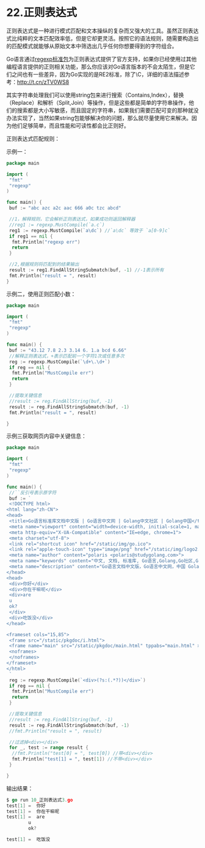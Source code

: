 # 22.正则表达式

正则表达式是一种进行模式匹配和文本操纵的复杂而又强大的工具。虽然正则表达式比纯粹的文本匹配效率低，但是它却更灵活。按照它的语法规则，随需要构造出的匹配模式就能够从原始文本中筛选出几乎任何你想要得到的字符组合。

Go语言通过[regexp标准包](https://studygolang.com/pkgdoc "regexp标准包")为正则表达式提供了官方支持，如果你已经使用过其他编程语言提供的正则相关功能，那么你应该对Go语言版本的不会太陌生，但是它们之间也有一些差异，因为Go实现的是RE2标准，除了\C，详细的语法描述参考：<http://t.cn/zTV0WS8>

其实字符串处理我们可以使用string包来进行搜索（Contains,Index），替换（Replace）和解析（Split,Join）等操作，但是这些都是简单的字符串操作，他们的搜索都是大小写敏感，而且固定的字符串，如果我们需要匹配可变的那种就没办法实现了，当然如果string包能够解决你的问题，那么就尽量使用它来解决。因为他们足够简单，而且性能和可读性都会比正则好。

正则表达式匹配规则：

示例一：

```go
package main

import (
 "fmt"
 "regexp"
)

func main() {
 buf := "abc azc a2c aac 666 a0c tzc abcd"

 //1，解释规则，它会解析正则表达式，如果成功则返回解释器
 //reg1 := regexp.MustCompile(`a.c`)
 reg1 := regexp.MustCompile(`a\dc`) //`a\dc` 等效于 `a[0-9]c`
 if reg1 == nil {
  fmt.Println("regexp err")
  return
 }

 //2,根据规则将匹配到的结果输出
 result := reg1.FindAllStringSubmatch(buf, -1) //-1表示所有
 fmt.Println("result = ", result)
}
```

示例二，使用正则匹配小数：

```go
package main

import (
 "fmt"
 "regexp"
)

func main() {
 buf := "43.12 7.8 2.3 3.14 6. 1.a bcd 6.66"
 //解释正则表达式，+表示匹配前一个字符1次或任意多次
 reg := regexp.MustCompile(`\d+\.\d+`)
 if reg == nil {
  fmt.Println("MustCompile err")
  return
 }

 //提取关键信息
 //result := reg.FindAllString(buf, -1)
 result := reg.FindAllStringSubmatch(buf, -1)
 fmt.Println("result = ", result)

}
```

示例三获取网页内容中关键信息：

```go
package main

import (
 "fmt"
 "regexp"
)

func main() {
 //``反引号表示原字符
 buf := `
 <!DOCTYPE html>
<html lang="zh-CN">
<head>
 <title>Go语言标准库文档中文版 | Go语言中文网 | Golang中文社区 | Golang中国</title>
 <meta name="viewport" content="width=device-width, initial-scale=1, maximum-scale=1.0, user-scalable=no">
 <meta http-equiv="X-UA-Compatible" content="IE=edge, chrome=1">
 <meta charset="utf-8">
 <link rel="shortcut icon" href="/static/img/go.ico">
 <link rel="apple-touch-icon" type="image/png" href="/static/img/logo2.png">
 <meta name="author" content="polaris <polaris@studygolang.com>">
 <meta name="keywords" content="中文, 文档, 标准库, Go语言,Golang,Go社区,Go中文社区,Golang中文社区,Go语言社区,Go语言学习,学习Go语言,Go语言学习园地,Golang 中国,Golang中国,Golang China, Go语言论坛, Go语言中文网">
 <meta name="description" content="Go语言文档中文版，Go语言中文网，中国 Golang 社区，Go语言学习园地，致力于构建完善的 Golang 中文社区，Go语言爱好者的学习家园。分享 Go 语言知识，交流使用经验">
</head>
<head>
 <div>你好</div>
 <div>你在干嘛呢</div>
 <div>are
 u
 ok?
 </div>
 <div>吃饭没</div>
</head>

<frameset cols="15,85">
 <frame src="/static/pkgdoc/i.html">
 <frame name="main" src="/static/pkgdoc/main.html" tppabs="main.html" >
 <noframes>
 </noframes>
</frameset>
</html>
 `
 reg := regexp.MustCompile(`<div>(?s:(.*?))</div>`)
 if reg == nil {
  fmt.Println("MustCompile err")
  return
 }

 //提取关键信息
 //result := reg.FindAllString(buf, -1)
 result := reg.FindAllStringSubmatch(buf, -1)
 //fmt.Println("result = ", result)

 //过滤掉<div></div>
 for _, test := range result {
  //fmt.Println("test[0] = ", test[0]) //带<div></div>
  fmt.Println("test[1] = ", test[1]) //不带<div></div>
 }

}
```

输出结果：

```go
$ go run 10_正则表达式3.go
test[1] =  你好
test[1] =  你在干嘛呢
test[1] =  are
        u
        ok?

test[1] =  吃饭没
```
